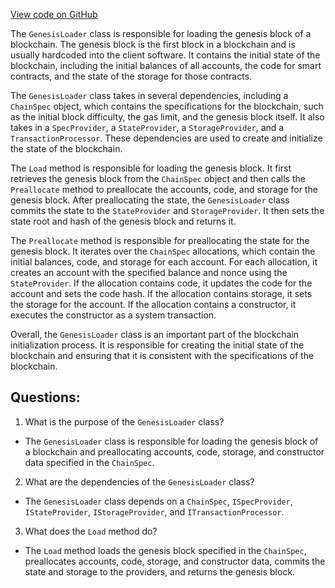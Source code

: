 [View code on GitHub](https://github.com/NethermindEth/nethermind/src/Nethermind/Nethermind.Blockchain/GenesisLoader.cs)

The `GenesisLoader` class is responsible for loading the genesis block of a blockchain. The genesis block is the first block in a blockchain and is usually hardcoded into the client software. It contains the initial state of the blockchain, including the initial balances of all accounts, the code for smart contracts, and the state of the storage for those contracts.

The `GenesisLoader` class takes in several dependencies, including a `ChainSpec` object, which contains the specifications for the blockchain, such as the initial block difficulty, the gas limit, and the genesis block itself. It also takes in a `SpecProvider`, a `StateProvider`, a `StorageProvider`, and a `TransactionProcessor`. These dependencies are used to create and initialize the state of the blockchain.

The `Load` method is responsible for loading the genesis block. It first retrieves the genesis block from the `ChainSpec` object and then calls the `Preallocate` method to preallocate the accounts, code, and storage for the genesis block. After preallocating the state, the `GenesisLoader` class commits the state to the `StateProvider` and `StorageProvider`. It then sets the state root and hash of the genesis block and returns it.

The `Preallocate` method is responsible for preallocating the state for the genesis block. It iterates over the `ChainSpec` allocations, which contain the initial balances, code, and storage for each account. For each allocation, it creates an account with the specified balance and nonce using the `StateProvider`. If the allocation contains code, it updates the code for the account and sets the code hash. If the allocation contains storage, it sets the storage for the account. If the allocation contains a constructor, it executes the constructor as a system transaction.

Overall, the `GenesisLoader` class is an important part of the blockchain initialization process. It is responsible for creating the initial state of the blockchain and ensuring that it is consistent with the specifications of the blockchain.
## Questions: 
 1. What is the purpose of the `GenesisLoader` class?
- The `GenesisLoader` class is responsible for loading the genesis block of a blockchain and preallocating accounts, code, storage, and constructor data specified in the `ChainSpec`.

2. What are the dependencies of the `GenesisLoader` class?
- The `GenesisLoader` class depends on a `ChainSpec`, `ISpecProvider`, `IStateProvider`, `IStorageProvider`, and `ITransactionProcessor`.

3. What does the `Load` method do?
- The `Load` method loads the genesis block specified in the `ChainSpec`, preallocates accounts, code, storage, and constructor data, commits the state and storage to the providers, and returns the genesis block.